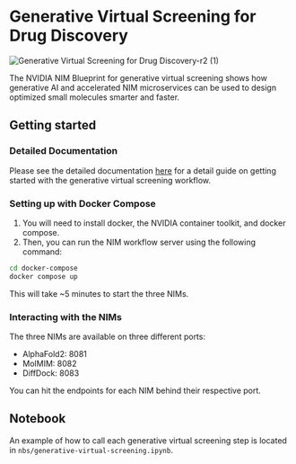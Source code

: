 # Generative Virtual Screening for Drug Discovery

![Generative Virtual Screening for Drug Discovery-r2 (1)](https://github.com/user-attachments/assets/dbb1795a-7e3f-4363-9b20-4bc4d67d04bb)

The NVIDIA NIM Blueprint for generative virtual screening shows how generative AI and accelerated NIM microservices can be used to design optimized small molecules smarter and faster.

## Getting started

### Detailed Documentation

Please see the detailed documentation [here](https://nim-tme.gitlab-master-pages.nvidia.com/-/documentation/-/jobs/107747773/artifacts/_build/docs/bionemo/caddvs/latest/overview.html) for a detail guide on getting started with the generative virtual screening workflow.

### Setting up with Docker Compose

1. You will need to install docker, the NVIDIA container toolkit, and docker compose.
2. Then, you can run the NIM workflow server using the following command:

```bash
cd docker-compose
docker compose up
```

This will take ~5 minutes to start the three NIMs.

### Interacting with the NIMs

The three NIMs are available on three different ports:

- AlphaFold2: 8081
- MolMIM: 8082
- DiffDock: 8083

You can hit the endpoints for each NIM behind their respective port.

## Notebook

An example of how to call each generative virtual screening step is located in `nbs/generative-virtual-screening.ipynb`.
